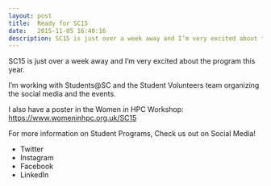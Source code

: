 ```yaml
---
layout: post
title:  Ready for SC15
date:   2015-11-05 16:40:16
description: SC15 is just over a week away and I’m very excited about the program this year!
---
```



SC15 is just over a week away and I’m very excited about the program this year.

I’m working with Students@SC and the Student Volunteers team organizing the social media and the events.

I also have a poster in the Women in HPC Workshop:  https://www.womeninhpc.org.uk/SC15

For more information on Student Programs, Check us out on Social Media!

* Twitter
* Instagram
* Facebook
* LinkedIn